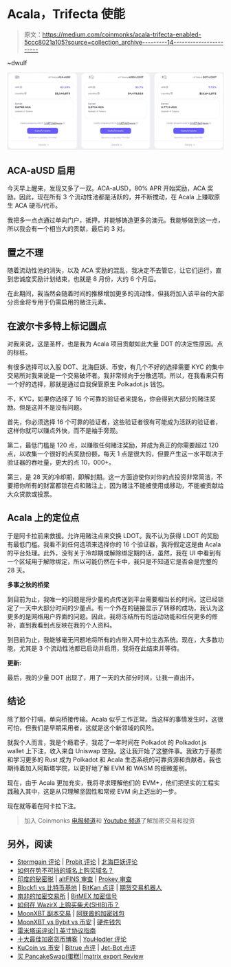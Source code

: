 # Acala，Trifecta 使能

> 原文：<https://medium.com/coinmonks/acala-trifecta-enabled-5ccc8021a105?source=collection_archive---------14----------------------->

~dwulf

![](img/4ef29ea4eec8c254b1577ec8e99d5f5e.png)

## **ACA-aUSD 启用**

今天早上醒来，发现又多了一双。ACA-aUSD，80% APR 开始奖励，ACA 奖励。因此，现在所有 3 个流动性池都是活跃的，并不断搅动，在 Acala 上赚取原生 ACA 硬币/代币。

我把多一点点通过单向门户，抵押，并能够铸造更多的澳元。我能够做到这一点，所以我会有一个相当大的贡献，最后的 3 对。

## **置之不理**

随着流动性池的消失，以及 ACA 奖励的混乱，我决定不去管它，让它们运行，直到忠诚度奖励计划结束，也就是 8 月份，大约 6 个月后。

在此期间，我当然会随着时间的推移增加更多的流动性，但我将加入该平台的大部分资金将专用于仍需启用的赌注元素。

## **在波尔卡多特上标记圆点**

对我来说，这是圣杯，也是我为 Acala 项目贡献如此大量 DOT 的决定性原因。点的标桩。

有很多选择可以入股 DOT、北海巨妖、币安，有几个不好的选择需要 KYC 的集中交易所对我来说是一个交易破坏者。我非常倾向于分散选项。所以，在我看来只有一个好的选择，那就是通过自我保管原生 Polkadot.js 钱包。

不，KYC，如果你选择了 16 个可靠的验证者来提名，你会得到大部分的赌注奖励。但是这并不是没有问题。

首先，你必须选择 16 个可靠的验证者，这些验证者很有可能成为活跃的验证者，这样你就可以赚点外快，而不是袖手旁观。

第二，最低门槛是 120 点，以赚取任何赌注奖励，并成为真正的你需要超过 120 点，以收集一个很好的点奖励份额，每天 1 点是很大的，但要产生这一水平取决于验证器的吞吐量，更大的点 10，000+。

第三，是 28 天的冷却期，即解封期。这一方面迫使你对你的点投资非常简洁，不要把你所有的财富都锁在点和赌注上，因为赌注不能被使用或移动，不能被贡献给大众贷款或投票。

## **Acala 上的定位点**

于是阿卡拉前来救援。允许用赌注点来交换 LDOT。我不认为获得 LDOT 的奖励有最低门槛。我看不到任何选项来选择你的 16 个验证器，我将假定这是由 Acala 的平台处理。此外，没有关于冷却期或解除绑定期的话，虽然，我在 UI 中看到有一个区域用于解除绑定，所以可能仍然在卡中，我只是不知道它是否会是完整的 28 天。

**多事之秋的桥梁**

到目前为止，我唯一的问题是将少量的点传送到平台需要相当长的时间。这已经锁定了一天中大部分时间的少量点。有一个外在的链接显示了转移的成功，我认为这更多的是网络用户界面的问题。因此，我将冻结所有的运动功能和任何更多的修补，直到我看到点反映在我的个人资料。

到目前为止，我能够毫无问题地将所有的点带入阿卡拉生态系统。现在，大多数功能，尤其是 3 个流动性池都已启动并启用，我将在此结束并等待。

**更新:**

最后，我的少量 DOT 出现了，用了一天的大部分时间，让我一直出汗。

## **结论**

除了那个打嗝，单向桥接传输。Acala 似乎工作正常。当这样的事情发生时，这很可怕，但我们是早期采用者，这就是这个新领域的风险。

就我个人而言，我是个瘾君子，我花了一年时间在 Polkadot 的 Polkadot.js wallet 上下注，收入来自 Uniswap 空投。这让我开始了这整件事。我致力于基质和学习更多的 Rust 成为 Polkadot 和 Acala 生态系统的可靠资源和贡献者。我也期待着加入阿斯塔学院，以更好地了解 EVM 和 WASM 的细微差别。

现在，由于 Acala 更加充实，我将寻求理解他们的 EVM+，他们把坚实的工程实践融入其中，这是从只理解坚固性和常规 EVM 向上迈出的一步。

现在就等着在阿卡拉下注。

> 加入 Coinmonks [电报频道](https://t.me/coincodecap)和 [Youtube 频道](https://www.youtube.com/c/coinmonks/videos)了解加密交易和投资

## 另外，阅读

*   [Stormgain 评论](https://coincodecap.com/stormgain-review) | [Probit 评论](https://coincodecap.com/probit-review) | [北海巨妖评论](/coinmonks/kraken-review-6165fc1056ac)
*   [如何在势不可挡的域名上购买域名？](https://coincodecap.com/buy-domain-on-unstoppable-domains)
*   [印度的秘密税](https://coincodecap.com/crypto-tax-india) | [altFINS 审查](https://coincodecap.com/altfins-review) | [Prokey 审查](/coinmonks/prokey-review-26611173c13c)
*   [Blockfi vs 比特币基地](https://coincodecap.com/blockfi-vs-coinbase) | [BitKan 点评](https://coincodecap.com/bitkan-review) | [期货交易机器人](/coinmonks/futures-trading-bots-5a282ccee3f5)
*   [南非的加密交易所](https://coincodecap.com/crypto-exchanges-in-south-africa) | [BitMEX 加密信号](https://coincodecap.com/bitmex-crypto-signals)
*   [如何在 WazirX 上购买柴犬(SHIB)币？](https://coincodecap.com/buy-shiba-wazirx)
*   [MoonXBT 副本交易](https://coincodecap.com/moonxbt-copy-trading) | [阿联酋的加密钱包](https://coincodecap.com/crypto-wallets-in-uae)
*   [MoonXBT vs Bybit vs 币安](https://coincodecap.com/bybit-binance-moonxbt) | [硬件钱包](/coinmonks/hardware-wallets-dfa1211730c6)
*   [雷米塔诺评论](https://coincodecap.com/remitano-review)|[1 英寸协议指南](https://coincodecap.com/1inch)
*   [十大最佳加密货币博客](https://coincodecap.com/best-cryptocurrency-blogs) | [YouHodler 评论](https://coincodecap.com/youhodler-review)
*   [KuCoin vs 币安](https://coincodecap.com/kucoin-vs-binance) | [Bitrue 点评](https://coincodecap.com/bitrue-review) | [Jet-Bot 点评](https://coincodecap.com/jet-bot-review)
*   [买 PancakeSwap(蛋糕)](https://coincodecap.com/buy-pancakeswap)|[matrix export Review](https://coincodecap.com/matrixport-review)